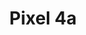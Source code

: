 ---
title: Pixel 4a
featuredImage: /uploads/air.jpg
ecommerceImage: /uploads/perro.jpeg
description: >-
  Pixel 4a de GOOGLE
price: '880'
code: '1004'
about: Pixel 4a, siente todo el poder de GOOGLE en tus manos.
brand: GOOGLE
---